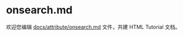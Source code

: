onsearch.md
===

欢迎您编辑 <a target="__blank" href="https://github.com/jaywcjlove/html-tutorial/blob/main/docs/attribute/onsearch.md">docs/attribute/onsearch.md</a> 文件，共建 HTML Tutorial 文档。